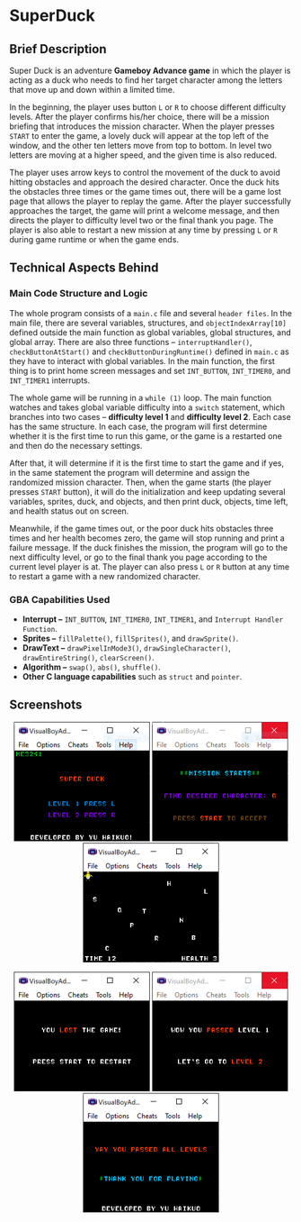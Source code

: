 # SuperDuck
## Brief Description

Super Duck is an adventure **Gameboy Advance game** in which the player is acting as a duck who needs to find her target character among the letters that move up and down within a limited time. 

In the beginning, the player uses button `L` or `R` to choose different difficulty levels. After the player confirms his/her choice, there will be a mission briefing that introduces the mission character. When the player presses `START` to enter the game, a lovely duck will appear at the top left of the window, and the other ten letters move from top to bottom. In level two letters are moving at a higher speed, and the given time is also reduced. 

The player uses arrow keys to control the movement of the duck to avoid hitting obstacles and approach the desired character. Once the duck hits the obstacles three times or the game times out, there will be a game lost page that allows the player to replay the game. After the player successfully approaches the target, the game will print a welcome message, and then directs the player to difficulty level two or the final thank you page. The player is also able to restart a new mission at any time by pressing `L` or `R` during game runtime or when the game ends.

## Technical Aspects Behind

### Main Code Structure and Logic

The whole program consists of a `main.c` file and several `header files`. In the main file, there are several variables, structures, and `objectIndexArray[10]` defined outside the main function as global variables, global structures, and global array. There are also three functions – `interruptHandler()`, `checkButtonAtStart()` and `checkButtonDuringRuntime()` defined in `main.c` as they have to interact with global variables. In the main function, the first thing is to print home screen messages and set `INT_BUTTON`, `INT_TIMER0`, and `INT_TIMER1` interrupts. 

The whole game will be running in a `while (1)` loop. The main function watches and takes global variable difficulty into a `switch` statement, which branches into two cases – **difficulty level 1** and **difficulty level 2**. Each case has the same structure. In each case, the program will first determine whether it is the first time to run this game, or the game is a restarted one and then do the necessary settings. 

After that, it will determine if it is the first time to start the game and if yes, in the same statement the program will determine and assign the randomized mission character. Then, when the game starts (the player presses `START` button), it will do the initialization and keep updating several variables, sprites, duck, and objects, and then print duck, objects, time left, and health status out on screen. 

Meanwhile, if the game times out, or the poor duck hits obstacles three times and her health becomes zero, the game will stop running and print a failure message. If the duck finishes the mission, the program will go to the next difficulty level, or go to the final thank you page according to the current level player is at. The player can also press `L` or `R` button at any time to restart a game with a new randomized character.

### GBA Capabilities Used

- **Interrupt –** `INT_BUTTON`, `INT_TIMER0`, `INT_TIMER1`, and `Interrupt Handler Function`. 
- **Sprites –** `fillPalette()`, `fillSprites()`, and `drawSprite()`.
- **DrawText –** `drawPixelInMode3()`, `drawSingleCharacter()`, `drawEntireString()`, `clearScreen()`. 
- **Algorithm –** `swap()`, `abs()`, `shuffle()`.
- **Other C language capabilities** such as `struct` and `pointer`.

## Screenshots

<p align="center">
    <img height="212" width="242" src="https://github.com/Yu-Haikuo/SuperDuck/blob/main/Images/Capture4.PNG">
    <img height="212" width="242" src="https://github.com/Yu-Haikuo/SuperDuck/blob/main/Images/Capture5.PNG">
    <img height="212" width="242" src="https://github.com/Yu-Haikuo/SuperDuck/blob/main/Images/Capture11.PNG">
</p>

<p align="center">
    <img height="212" width="242" src="https://github.com/Yu-Haikuo/SuperDuck/blob/main/Images/Capture8.PNG">
    <img height="212" width="242" src="https://github.com/Yu-Haikuo/SuperDuck/blob/main/Images/Capture9.PNG">
    <img height="212" width="242" src="https://github.com/Yu-Haikuo/SuperDuck/blob/main/Images/Capture7.PNG">
</p>
